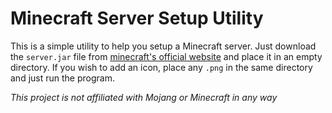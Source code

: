 # Minecraft Server Setup Utility

This is a simple utility to help you setup a Minecraft server. Just download the `server.jar` file from [minecraft's official website](https://www.minecraft.net/en-us/download/server) and place it in an empty directory. If you wish to add an icon, place any `.png` in the same directory and just run the program.

_This project is not affiliated with Mojang or Minecraft in any way_

